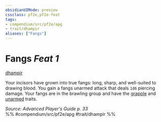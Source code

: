 ```yaml
---
obsidianUIMode: preview
cssclass: pf2e,pf2e-feat
tags:
- compendium/src/pf2e/apg
- trait/dhampir
aliases: ["Fangs"]
---
```

# Fangs  *Feat 1*  
[dhampir](/rules/traits/dhampir-b1.md)  


Your incisors have grown into true fangs: long, sharp, and well-suited to drawing blood. You gain a fangs unarmed attack that deals `1d6` piercing damage. Your fangs are in the brawling group and have the [grapple](/rules/traits/grapple.md) and [unarmed](/rules/traits/unarmed.md) traits.

*Source: Advanced Player's Guide p. 33*  
%% #compendium/src/pf2e/apg #trait/dhampir %%